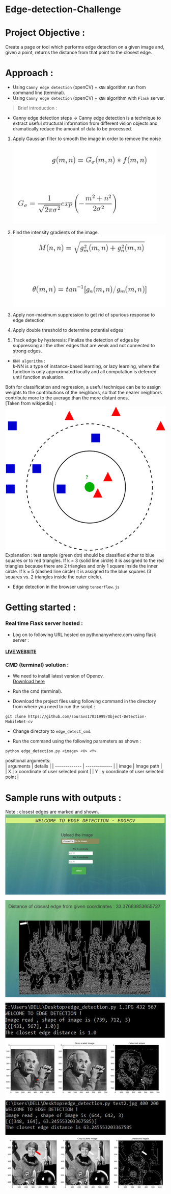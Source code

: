 # Edge-detection-Challenge

# Project Objective : 
Create a page or tool which performs edge detection on a given image and, given a point, returns the distance from that point to the closest edge.    

# Approach :
* Using ```Canny edge detection``` (openCV) + ```KNN``` algorithm run from command line (terminal).
* Using ```Canny edge detection``` (openCV) + ```KNN``` algorithm with ```Flask``` server.       
> Brief introduction :         
* Canny edge detection steps ->   Canny edge detection is a technique to extract useful structural information from different vision objects and dramatically reduce the amount of data to be processed.           
1. Apply Gaussian filter to smooth the image in order to remove the noise      
![1](/img/1.JPG)       
     
     
2. Find the intensity gradients of the image.       
![2](/img/2.JPG)       
3. Apply non-maximum suppression to get rid of spurious response to edge detection     
4. Apply double threshold to determine potential edges        
5. Track edge by hysteresis: Finalize the detection of edges by suppressing all the other edges that are weak and not connected to strong edges.             
*  ```KNN algorithm``` :    
k-NN is a type of instance-based learning, or lazy learning, where the function is only approximated locally and all computation is deferred until function evaluation.    

Both for classification and regression, a useful technique can be to assign weights to the contributions of the neighbors, so that the nearer neighbors contribute more to the average than the more distant ones.           
[Taken from wikipedia] :  
![knn](/img/knn.png)    
Explanation : test sample (green dot) should be classified either to blue squares or to red triangles. If k = 3 (solid line circle) it is assigned to the red triangles because there are 2 triangles and only 1 square inside the inner circle. If k = 5 (dashed line circle) it is assigned to the blue squares (3 squares vs. 2 triangles inside the outer circle).   
  
* Edge detection in the browser using ```tensorflow.js```    

# Getting started :
### Real time Flask server hosted :      
* Log on to following URL hosted on pythonanywhere.com using flask server :    
#### [LIVE WEBSITE](https://souravdlboy.pythonanywhere.com/)

### CMD (terminal) solution :     
* We need to install latest version of Opencv.       
[Download here](https://pypi.org/project/opencv-python/)      
* Run the cmd (terminal).      

* Download the project files using following command in the directory from where you need to run the script :     
```
git clone https://github.com/souravs17031999/Object-Detection-MobileNet-cv      
```   
* Change directory to ```edge_detect_cmd```.    

* Run the command using the following parameters as shown :    
```
python edge_detection.py <image> <X> <Y>    
``` 
positional arguments:   
| arguments  | details |
| ------------- | ------------- |
| image | Image path |  
| X | x coordinate of user selected point |
| Y | y coordinate of user selected point |      

# Sample runs with outputs :    
Note : closest edges are marked and shown.  
![flask1](/img/flask1.JPG)   

![flask2](/img/flask2.JPG)      

![output1](/img/output1.JPG)
![output2](/img/output2.JPG)
![output3](/img/output3.JPG)
![output4](/img/output4.JPG)



